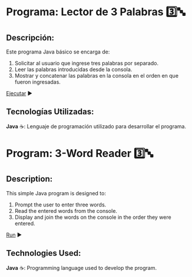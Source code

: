 # Programa: Lector de 3 Palabras :three::abc:

## Descripción:

Este programa Java básico se encarga de:

1. Solicitar al usuario que ingrese tres palabras por separado.
2. Leer las palabras introducidas desde la consola.
3. Mostrar y concatenar las palabras en la consola en el orden en que fueron ingresadas.

[Ejecutar](https://onlinegdb.com/ZlhpSpBJj) :arrow_forward:

## Tecnologías Utilizadas:

**Java** :coffee:: Lenguaje de programación utilizado para desarrollar el programa.

#

# Program: 3-Word Reader :three::abc:

## Description:

This simple Java program is designed to:

1. Prompt the user to enter three words.
2. Read the entered words from the console.
3. Display and join the words on the console in the order they were entered.

[Run](https://onlinegdb.com/ZlhpSpBJj) :arrow_forward:

## Technologies Used:

**Java** :coffee:: Programming language used to develop the program.
